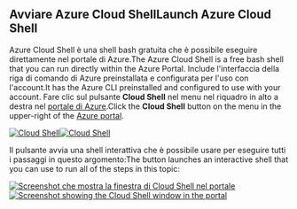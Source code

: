 ## <a name="launch-azure-cloud-shell"></a><span data-ttu-id="082cf-101">Avviare Azure Cloud Shell</span><span class="sxs-lookup"><span data-stu-id="082cf-101">Launch Azure Cloud Shell</span></span>

<span data-ttu-id="082cf-102">Azure Cloud Shell è una shell bash gratuita che è possibile eseguire direttamente nel portale di Azure.</span><span class="sxs-lookup"><span data-stu-id="082cf-102">The Azure Cloud Shell is a free bash shell that you can run directly within the Azure Portal.</span></span> <span data-ttu-id="082cf-103">Include l'interfaccia della riga di comando di Azure preinstallata e configurata per l'uso con l'account.</span><span class="sxs-lookup"><span data-stu-id="082cf-103">It has the Azure CLI preinstalled and configured to use with your account.</span></span> <span data-ttu-id="082cf-104">Fare clic sul pulsante **Cloud Shell** nel menu nel riquadro in alto a destra nel [portale di Azure](https://portal.azure.com).</span><span class="sxs-lookup"><span data-stu-id="082cf-104">Click the **Cloud Shell** button on the menu in the upper-right of the [Azure portal](https://portal.azure.com).</span></span>

<span data-ttu-id="082cf-105">[![Cloud Shell](../media/cloud-shell-try-it/cloud-shell-menu.png)](https://portal.azure.com)</span><span class="sxs-lookup"><span data-stu-id="082cf-105">[![Cloud Shell](../media/cloud-shell-try-it/cloud-shell-menu.png)](https://portal.azure.com)</span></span>

<span data-ttu-id="082cf-106">Il pulsante avvia una shell interattiva che è possibile usare per eseguire tutti i passaggi in questo argomento:</span><span class="sxs-lookup"><span data-stu-id="082cf-106">The button launches an interactive shell that you can use to run all of the steps in this topic:</span></span>

<span data-ttu-id="082cf-107">[![Screenshot che mostra la finestra di Cloud Shell nel portale](../media/cloud-shell-try-it/cloud-shell-safari.png)](https://portal.azure.com)</span><span class="sxs-lookup"><span data-stu-id="082cf-107">[![Screenshot showing the Cloud Shell window in the portal](../media/cloud-shell-try-it/cloud-shell-safari.png)](https://portal.azure.com)</span></span>